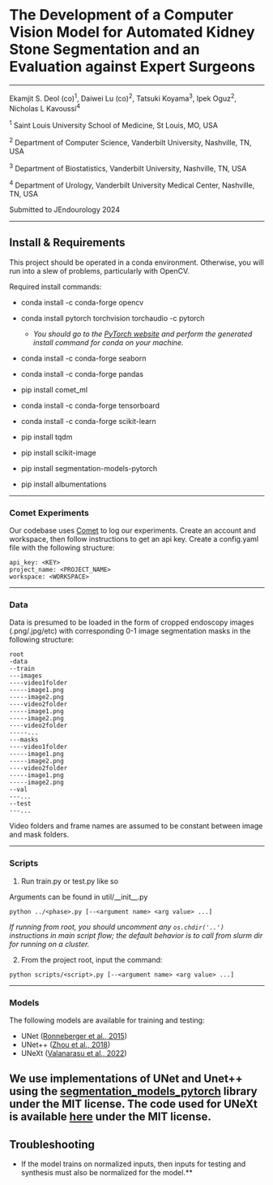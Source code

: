 # The Development of a Computer Vision Model for Automated Kidney Stone Segmentation and an Evaluation against Expert Surgeons  

---

Ekamjit S. Deol (co)<sup>1</sup>, Daiwei Lu (co)<sup>2</sup>, Tatsuki Koyama<sup>3</sup>, Ipek Oguz<sup>2</sup>, Nicholas L Kavoussi<sup>4</sup> 

<sup>1</sup> Saint Louis University School of Medicine, St Louis, MO, USA 

<sup>2</sup> Department of Computer Science, Vanderbilt University, Nashville, TN, USA 

<sup>3</sup> Department of Biostatistics, Vanderbilt University, Nashville, TN, USA 

<sup>4</sup> Department of Urology, Vanderbilt University Medical Center, Nashville, TN, USA 

Submitted to JEndourology 2024


---

## Install & Requirements
This project should be operated in a conda environment. Otherwise, you will run into a slew of problems, particularly with OpenCV. 

Required install commands: 
- conda install -c conda-forge opencv 

- conda install pytorch torchvision torchaudio -c pytorch
     - *You should go to the [PyTorch website](https://pytorch.org) and perform the generated install command for conda on your machine.*

- conda install -c conda-forge seaborn

- conda install -c conda-forge pandas

- pip install comet_ml

- conda install -c conda-forge tensorboard 

- conda install -c conda-forge scikit-learn

- pip install tqdm

- pip install scikit-image

- pip install segmentation-models-pytorch

- pip install albumentations

---

### Comet Experiments

Our codebase uses [Comet](https://www.comet.com/) to log our experiments. Create an account and workspace, then follow instructions to get an api key. Create a config.yaml file with the following structure:

```
api_key: <KEY>
project_name: <PROJECT_NAME>
workspace: <WORKSPACE>
```

---

### Data
Data is presumed to be loaded in the form of cropped endoscopy images (.png/.jpg/etc) with corresponding 0-1 image segmentation masks in the following structure:

```
root
-data
--train
---images
----video1folder
-----image1.png
-----image2.png
----video2folder
-----image1.png
-----image2.png
----video2folder
-----...
---masks
----video1folder
-----image1.png
-----image2.png
----video2folder
-----image1.png
-----image2.png
--val
---...
--test
---...
```

Video folders and frame names are assumed to be constant between image and mask folders.

---

### Scripts
1. Run train.py or test.py like so

Arguments can be found in util/\_\_init\_\_.py

```
python ../<phase>.py [--<argument name> <arg value> ...]
```

*If running from root, you should uncomment any `os.chdir('..')` instructions in main script flow; the default behavior is to call from slurm dir for running on a cluster.*

2. From the project root, input the command:

```
python scripts/<script>.py [--<argument name> <arg value> ...]
```

---
### Models

The following models are available for training and testing:

* UNet ([Ronneberger et al., 2015](https://link.springer.com/chapter/10.1007/978-3-319-24574-4_28))
* UNet++ ([Zhou et al., 2018](https://pmc.ncbi.nlm.nih.gov/articles/PMC7329239/))
* UNeXt ([Valanarasu et al., 2022](https://arxiv.org/pdf/2203.04967))


We use implementations of UNet and Unet++ using the [segmentation_models_pytorch](https://github.com/qubvel-org/segmentation_models.pytorch) library under the MIT license.
The code used for UNeXt is available [here](https://github.com/jeya-maria-jose/UNeXt-pytorch) under the MIT license.
---

## Troubleshooting
-  If the model trains on normalized inputs, then inputs for testing and synthesis must also be normalized for the model.** 


